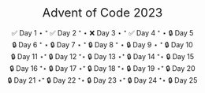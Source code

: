 <p align="center">   
<font size="+2">Advent of Code 2023</font>
<br><br>
✅ Day 1 ⋆ ⁺ ✅ Day 2 ⁺ ⋆ ❌ Day 3 ⋆ ⁺ ✅ Day 4 ⁺ ⋆ 🔒 Day 5 <br>
🔒 Day 6 ⁺ ⋆ 🔒 Day 7 ⋆ ⁺ 🔒 Day 8 ⁺ ⋆ 🔒 Day 9 ⋆ ⁺ 🔒 Day 10<br> 
🔒 Day 11 ⋆⁺ 🔒 Day 12 ⁺⋆ 🔒 Day 13 ⋆⁺ 🔒 Day 14 ⁺⋆ 🔒 Day 15 <br>
🔒 Day 16 ⁺⋆ 🔒 Day 17 ⋆⁺ 🔒 Day 18 ⁺⋆ 🔒 Day 19 ⋆⁺ 🔒 Day 20 <br>
🔒 Day 21 ⋆⁺ 🔒 Day 22 ⁺⋆ 🔒 Day 23 ⋆⁺ 🔒 Day 24 ⁺⋆ 🔒 Day 25 <br> 

</p>

<p align="center">

</p>
